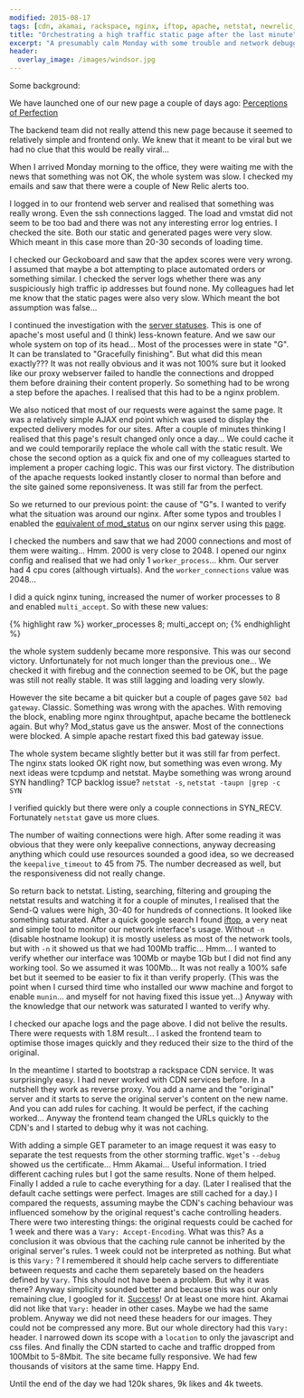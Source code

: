 ```yaml
---
modified: 2015-08-17
tags: [cdn, akamai, rackspace, nginx, iftop, apache, netstat, newrelic, geckoboard, apdex, postmortem]
title: "Orchestrating a high traffic static page after the last minute"
excerpt: "A presumably calm Monday with some trouble and network debugging."
header:
  overlay_image: /images/windsor.jpg
---
```


Some background:

We have launched one of our new page a couple of days ago:
[Perceptions of Perfection](https://onlinedoctor.superdrug.com/perceptions-of-perfection/)

The backend team did not really attend this new page because it seemed to relatively simple and frontend only.
We knew that it meant to be viral but we had no clue that this would be really viral...

When I arrived Monday morning to the office, they were waiting me with the news that something was not OK, the whole system was slow.
I checked my emails and saw that there were a couple of New Relic alerts too.

I logged in to our frontend web server and realised that something was really wrong. Even the ssh connections lagged.
The load and vmstat did not seem to be too bad and there was not any interesting error log entries.
I checked the site. Both our static and generated pages were very slow.
Which meant in this case more than 20-30 seconds of loading time.

I checked our Geckoboard and saw that the apdex scores were very wrong. I assumed that maybe a bot attempting to place automated
orders or something similar. I checked the server logs whether there was any suspiciously high traffic ip addresses but found none.
My colleagues had let me know that the static pages were also very slow. Which meant the bot assumption was false...

I continued the investigation with the [server statuses](http://httpd.apache.org/docs/2.4/mod/mod_status.html).
This is one of apache's most useful and (I think) less-known feature.
And we saw our whole system on top of its head...
Most of the processes were in state "G". It can be translated to "Gracefully finishing". But what did this mean exactly???
It was not really obvious and it was not 100% sure but it looked like our proxy webserver failed to handle the connections and
dropped them before draining their content properly.
So something had to be wrong a step before the apaches. I realised that this had to be a nginx problem.

We also noticed that most of our requests were against the same page.
It was a relatively simple AJAX end point which was used to display the expected delivery modes for our sites.
After a couple of minutes thinking I realised that this page's result changed only once a day...
We could cache it and we could temporarily replace the whole call with the static result.
We chose the second option as a quick fix and one of my colleagues started to implement a proper caching logic.
This was our first victory. The distribution of the apache requests looked instantly closer to normal than before and the site
gained some reponsiveness. It was still far from the perfect.

So we returned to our previous point: the cause of "G"s. I wanted to verify what the situation was around our nginx.
After some typos and troubles I enabled the [equivalent of mod_status](https://rtcamp.com/tutorials/nginx/status-page/)
on our nginx server using this [page](http://www.cyberciti.biz/faq/nginx-enable-and-see-current-status-page/).

I checked the numbers and saw that we had 2000 connections and most of them were waiting... Hmm.
2000 is very close to 2048.
I opened our nginx config and realised that we had only 1 `worker_process`... khm. Our server had 4 cpu cores (although virtuals).
And the `worker_connections` value was 2048...

I did a quick nginx tuning, increased the numer of worker processes to 8 and enabled `multi_accept`. So with these new values:

{% highlight raw %}
worker_processes  8;
multi_accept on;
{% endhighlight %}

the whole system suddenly became more responsive. This was our second victory.
Unfortunately for not much longer than the previous one...
We checked it with firebug and the connection seemed to be OK, but the page was still not really stable.
It was still lagging and loading very slowly.

However the site became a bit quicker but a couple of pages gave `502 bad gateway`. Classic. Something was wrong with the apaches.
With removing the block, enabling more nginx throughtput, apache became the bottleneck again. But why?
Mod_status gave us the answer. Most of the connections were blocked. A simple apache restart fixed this bad gateway issue.

The whole system became slightly better but it was still far from perfect.
The nginx stats looked OK right now, but something was even wrong.
My next ideas were tcpdump and netstat. Maybe something was wrong around SYN handling? TCP backlog issue?
`netstat -s`, `netstat -taupn |grep -c SYN`

I verified quickly but there were only a couple connections in SYN_RECV. Fortunately `netstat` gave us more clues.

The number of waiting connections were high. After some reading it was obvious that they were only keepalive connections,
anyway decreasing anything which could use resources sounded a good idea, so we decreased the `keepalive_timeout` to 45 from 75.
The number decreased as well, but the responsiveness did not really change.

So return back to netstat. Listing, searching, filtering and grouping the netstat results and watching it for a couple of minutes, I
realised that the Send-Q values were high, 30-40 for hundreds of connections.
It looked like something saturated. After a quick google search I found [iftop](http://www.ex-parrot.com/pdw/iftop/),
a very neat and simple tool to monitor our network
interface's usage. Without `-n` (disable hostname lookup) it is mostly useless as most of the network tools, but with `-n` it showed us that
we had 100Mb traffic... Hmm... I wanted to verify whether our interface was 100Mb or maybe 1Gb but I did not find any working tool.
So we assumed it was 100Mb... It was not really a 100% safe bet but it seemed to be easier to fix it than verify properly.
(This was the point when I cursed third time who installed our www machine and forgot to enable `munin`... and myself for not having fixed this issue yet...)
Anyway with the knowledge that our network was saturated I wanted to verify why.

I checked our apache logs and the page above. I did not belive the results. There were requests with 1.8M result...
I asked the frontend team to optimise those images quickly and they reduced their size to the third of the original.

In the meantime I started to bootstrap a rackspace CDN service. It was surprisingly easy.
I had never worked with CDN services before.
In a nutshell they work as reverse proxy. You add a name and the "original" server and it starts to serve the original server's
content on the new name. And you can add rules for caching. It would be perfect, if the caching worked...
Anyway the frontend team changed the URLs quickly to the CDN's and I started to debug why it was not caching.

With adding a simple GET parameter to an image request it was easy to separate
the test requests from the other storming traffic. `Wget`'s `--debug` showed us the certificate... Hmm Akamai... Useful information.
I tried different caching rules but I got the same results.
None of them helped. Finally I added a rule to cache everything for a day.
(Later I realised that the default cache settings were perfect. Images are still cached for a day.)
I compared the requests, assuming maybe the CDN's caching behaviour was influenced somehow by the original request's cache controlling
headers.
There were two interesting things: the original requests could be cached for 1 week and there was a `Vary: Accept-Encoding`.
What was this?
As a conclusion it was obvious that the caching rule cannot be inherited by the original server's rules.
1 week could not be interpreted as nothing.
But what is this `Vary:` ?
I remembered it should help cache servers to differentiate between requests and cache them separetely based on the headers defined by `Vary`.
This should not have been a problem.
But why it was there? Anyway simplicity sounded better and because this was our only remaining clue, I googled for it.
[Success](https://www.drupal.org/node/2213429)! Or at least one more hint.
Akamai did not like that `Vary:` header in other cases. Maybe we had the same problem.
Anyway we did not need these headers for our images. They could not be compressed any more.
But our whole directory had this `Vary:` header. I narrowed down its scope with a `location` to only the javascript and css files.
And finally the CDN started to cache and traffic dropped from 100Mbit to 5-8Mbit.
The site became fully responsive. We had few thousands of visitors at the same time.
Happy End.

Until the end of the day we had 120k shares, 9k likes and 4k tweets.